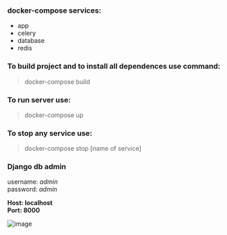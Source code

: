 ### docker-compose services:
+ app
+ celery
+ database
+ redis

### To build project and to install all dependences use command:

>docker-compose build

### To run server use:

>docker-compose up

### To stop any service use:

>docker-compose stop [name of service]

### Django db admin

username: _admin_ <br>
password: _admin_

**Host: localhost**<br>
**Port: 8000**

![image](https://user-images.githubusercontent.com/58348236/170151086-40a60d2e-76b3-48b0-a9ce-b0a924b07f93.png)

